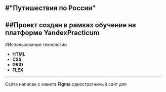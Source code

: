 #"Путишествия по России"
---
##Проект создан в рамках обучение на платформе YandexPracticum
---
#Использованые технологии
+ __HTML__
+ __CSS__
+ __GRID__
+ __FLEX__
---
Сайта написан с макета __Figma__
однострагничый сайт для  